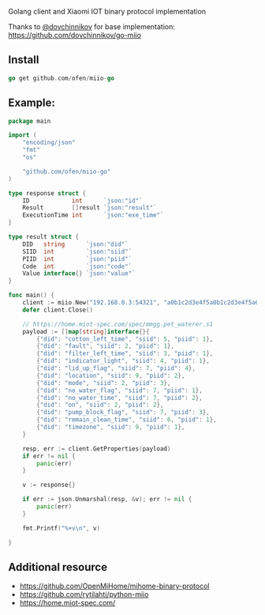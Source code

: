 Golang client and Xiaomi IOT binary protocol implementation

Thanks to [@dovchinnikov](https://github.com/dovchinnikov) for base implementation: https://github.com/dovchinnikov/go-miio

## Install
```go
go get github.com/ofen/miio-go
```

## Example:

```go
package main

import (
    "encoding/json"
    "fmt"
    "os"

    "github.com/ofen/miio-go"
)

type response struct {
    ID            int      `json:"id"`
    Result        []result `json:"result"`
    ExecutionTime int      `json:"exe_time"`
}

type result struct {
    DID   string      `json:"did"`
    SIID  int         `json:"siid"`
    PIID  int         `json:"piid"`
    Code  int         `json:"code"`
    Value interface{} `json:"value"`
}

func main() {
    client := miio.New("192.168.0.3:54321", "a0b1c2d3e4f5a0b1c2d3e4f5a0b1c2d3")
    defer client.Close()

    // https://home.miot-spec.com/spec/mmgg.pet_waterer.s1
    payload := []map[string]interface{}{
        {"did": "cotton_left_time", "siid": 5, "piid": 1},
        {"did": "fault", "siid": 2, "piid": 1},
        {"did": "filter_left_time", "siid": 3, "piid": 1},
        {"did": "indicator_light", "siid": 4, "piid": 1},
        {"did": "lid_up_flag", "siid": 7, "piid": 4},
        {"did": "location", "siid": 9, "piid": 2},
        {"did": "mode", "siid": 2, "piid": 3},
        {"did": "no_water_flag", "siid": 7, "piid": 1},
        {"did": "no_water_time", "siid": 7, "piid": 2},
        {"did": "on", "siid": 2, "piid": 2},
        {"did": "pump_block_flag", "siid": 7, "piid": 3},
        {"did": "remain_clean_time", "siid": 6, "piid": 1},
        {"did": "timezone", "siid": 9, "piid": 1},
    }

    resp, err := client.GetProperties(payload)
    if err != nil {
        panic(err)
    }

    v := response{}

    if err := json.Unmarshal(resp, &v); err != nil {
        panic(err)
    }

    fmt.Printf("%+v\n", v)

}
```
## Additional resource
* https://github.com/OpenMiHome/mihome-binary-protocol
* https://github.com/rytilahti/python-miio
* https://home.miot-spec.com/
